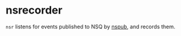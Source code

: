 # nsrecorder

`nsr` listens for events published to NSQ by [nspub](github.com/jw4/nspub), and records them.
